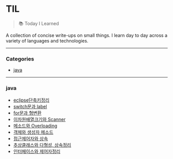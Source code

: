 # TIL

>:books: Today I Learned

A collection of concise write-ups on small things.
I learn day to day across a variety of languages and technologies. 

***

### Categories

* [java](#java)

***

### java

- [eclipse단축키정리](./java/eclipse단축키정리.md)
- [switch문과 label](./java/switch문과_label.md)
- [for문과 형변환](./java/for문과_형변환.md)
- [이차원배열크기와 Scanner](./java/이차원배열크기와_Scanner.md)
- [메소드와 Overloading](./java/메소드와_Overloading.md)
- [객체와 생성자 메소드](./java/객체와_생성자_메소드.md)
- [접근제어자와 상속](./java/접근제어자와_상속.md)
- [추상클래스와 다형성, 상속정리](./java/추상클래스와_다형성,_상속정리.md)
- [인터페이스와 제어자정리](./java/인터페이스와_제어자정리.md)

